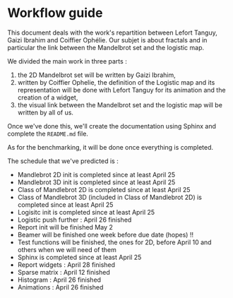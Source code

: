 # Workflow guide

This document deals with the work's repartition between Lefort Tanguy, Gaizi Ibrahim and Coiffier Ophélie.
Our subjet is about fractals and in particular the link between the Mandelbrot set and the logistic map.

We divided the main work in three parts :

1. the 2D Mandelbrot set will be written by Gaizi Ibrahim,
2. written by Coiffier Ophelie, the definition of the Logistic map and its representation will be done with Lefort Tanguy for its animation and the creation of a widget,
3. the visual link between the Mandelbrot set and the logistic map will be written by all of us.

Once we've done this, we'll create the documentation using Sphinx and complete the `README.md` file.

As for the benchmarking, it will be done once everything is completed. 

The schedule that we've predicted is :

- Mandlebrot 2D init is completed since at least April 25
- Mandlebrot 3D init is completed since at least April 25
- Class of Mandlebrot 2D is completed since at least April 25
- Class of Mandlebrot 3D (included in Class of Mandlebrot 2D) is completed since at least April 25
- Logisitc init is completed since at least April 25
- Logistic push further : April 26 finished
- Report init will be finished May 2
- Beamer will be finished one week before due date (hopes) !!
- Test functions will be finished, the ones for 2D, before April 10 and others when we will need of them
- Sphinx is completed since at least April 25
- Report widgets : April 28 finished
- Sparse matrix : April 12 finished
- Histogram : April 26 finished
- Animations : April 26 finished
